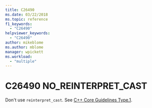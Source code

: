 ```yaml
---
title: C26490
ms.date: 03/22/2018
ms.topic: reference
f1_keywords:
  - "C26490"
helpviewer_keywords:
  - "C26490"
author: mikeblome
ms.author: mblome
manager: wpickett
ms.workload:
  - "multiple"
---
```

# C26490 NO_REINTERPRET_CAST

Don't use `reinterpret_cast`. See [C++ Core Guidelines Type.1](https://github.com/isocpp/CppCoreGuidelines/blob/master/CppCoreGuidelines.md#SS-type).
